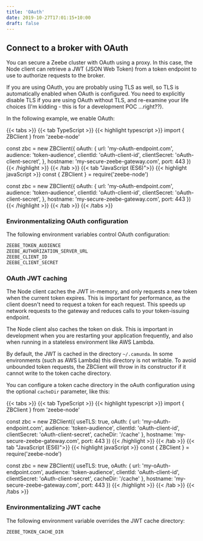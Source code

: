 ```yaml
---
title: 'OAuth'
date: 2019-10-27T17:01:15+10:00
draft: false
---
```


## Connect to a broker with OAuth

You can secure a Zeebe cluster with OAuth using a proxy. In this case, the Node client can retrieve a JWT (JSON Web Token) from a token endpoint to use to authorize requests to the broker.

If you are using OAuth, you are probably using TLS as well, so TLS is automatically enabled when OAuth is configured. You need to explicitly disable TLS if you are using OAuth without TLS, and re-examine your life choices (I'm kidding - this is for a development POC ...right??).

In the following example, we enable OAuth:

<!-- prettier-ignore -->
{{< tabs >}}
  {{< tab TypeScript >}}
    {{< highlight typescript >}}
import { ZBClient } from 'zeebe-node'

const zbc = new ZBClient({
  oAuth: {
    url: 'my-oAuth-endpoint.com',
    audience: 'token-audience',
    clientId: 'oAuth-client-id',
    clientSecret: 'oAuth-client-secret',
  },
  hostname: 'my-secure-zeebe-gateway.com',
  port: 443
})
    {{< /highlight >}}
  {{< /tab >}}
  {{< tab "JavaScript (ES6)">}}
    {{< highlight javaScript >}}
const { ZBClient } = require('zeebe-node')

const zbc = new ZBClient({
  oAuth: {
    url: 'my-oAuth-endpoint.com',
    audience: 'token-audience',
    clientId: 'oAuth-client-id',
    clientSecret: 'oAuth-client-secret',
  },
  hostname: 'my-secure-zeebe-gateway.com',
  port: 443
})
    {{< /highlight >}}
  {{< /tab >}}
{{< /tabs >}}

### Environmentalizing OAuth configuration

The following environment variables control OAuth configuration:

```bash
ZEEBE_TOKEN_AUDIENCE
ZEEBE_AUTHORIZATION_SERVER_URL
ZEEBE_CLIENT_ID
ZEEBE_CLIENT_SECRET
```

### OAuth JWT caching

The Node client caches the JWT in-memory, and only requests a new token when the current token expires. This is important for performance, as the client doesn't need to request a token for each request. This speeds up network requests to the gateway and reduces calls to your token-issuing endpoint.

The Node client also caches the token on disk. This is important in development when you are restarting your application frequently, and also when running in a stateless environment like AWS Lambda.

By default, the JWT is cached in the directory `~/.camunda`. In some environments (such as AWS Lambda) this directory is not writable. To avoid unbounded token requests, the ZBClient will throw in its constructor if it cannot write to the token cache directory.

You can configure a token cache directory in the oAuth configuration using the optional `cacheDir` parameter, like this:

<!-- prettier-ignore -->
{{< tabs >}}
  {{< tab TypeScript >}}
    {{< highlight typescript >}}
import { ZBClient } from 'zeebe-node'

const zbc = new ZBClient({
  useTLS: true,
  oAuth: {
    url: 'my-oAuth-endpoint.com',
    audience: 'token-audience',
    clientId: 'oAuth-client-id',
    clientSecret: 'oAuth-client-secret',
    cacheDir: '/cache'
  },
  hostname: 'my-secure-zeebe-gateway.com',
  port: 443
})
    {{< /highlight >}}
  {{< /tab >}}
  {{< tab "JavaScript (ES6)">}}
    {{< highlight javaScript >}}
const { ZBClient } = require('zeebe-node')

const zbc = new ZBClient({
  useTLS: true,
  oAuth: {
    url: 'my-oAuth-endpoint.com',
    audience: 'token-audience',
    clientId: 'oAuth-client-id',
    clientSecret: 'oAuth-client-secret',
    cacheDir: '/cache'
  },
  hostname: 'my-secure-zeebe-gateway.com',
  port: 443
})
    {{< /highlight >}}
  {{< /tab >}}
{{< /tabs >}}

### Environmentalizing JWT cache

The following environment variable overrides the JWT cache directory:

```bash
ZEEBE_TOKEN_CACHE_DIR
```